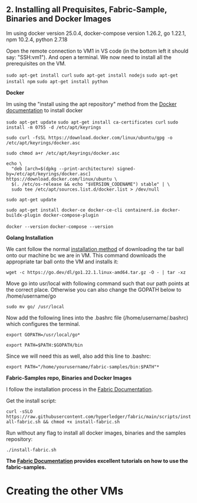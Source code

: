 ## 2. Installing all Prequisites, Fabric-Sample, Binaries and Docker Images 

Im using docker version 25.0.4, docker-compose version 1.26.2, go 1.22.1, npm 10.2.4, python 2.7.18

Open the remote connection to VM1 in VS code (in the bottom left it should say: "SSH:vm1"). And open a terminal. We now need to install all the prerequisites on the VM. 

```sudo apt-get install curl```
```sudo apt-get install nodejs```
```sudo apt-get install npm```
```sudo apt-get install python```

**Docker**

Im using the "install using the apt repository" method from the [Docker documentation](https://docs.docker.com/engine/install/ubuntu/) to install docker

```sudo apt-get update```
```sudo apt-get install ca-certificates curl```
```sudo install -m 0755 -d /etc/apt/keyrings```

```sudo curl -fsSL https://download.docker.com/linux/ubuntu/gpg -o /etc/apt/keyrings/docker.asc```

```sudo chmod a+r /etc/apt/keyrings/docker.asc```

```  
echo \
  "deb [arch=$(dpkg --print-architecture) signed-by=/etc/apt/keyrings/docker.asc] https://download.docker.com/linux/ubuntu \
  $(. /etc/os-release && echo "$VERSION_CODENAME") stable" | \
  sudo tee /etc/apt/sources.list.d/docker.list > /dev/null
```

```sudo apt-get update```

```sudo apt-get install docker-ce docker-ce-cli containerd.io docker-buildx-plugin docker-compose-plugin```

```docker --version```
```docker-compose --version```

**Golang Installation**

We cant follow the normal [installation method](https://go.dev/doc/install) of downloading the tar ball onto our machine bc we are in VM. This command downloads the appropriate tar ball onto the VM and installs it: 


```wget -c https://go.dev/dl/go1.22.1.linux-amd64.tar.gz -O - | tar -xz```

Move go into usr/local with following command such that our path points at the correct place. Otherwise you can also change the GOPATH below to /home/username/go

```sudo mv go/ /usr/local```

Now add the following lines into the .bashrc file (/home/username/.bashrc) which configures the terminal. 

```export GOPATH=/usr/local/go*```

```export PATH=$PATH:$GOPATH/bin```

Since we will need this as well, also add this line to .bashrc:

```export PATH="/home/yourusername/fabric-samples/bin:$PATH"*```


**Fabric-Samples repo, Binaries and Docker Images**

I follow the installation process in the [Fabric Documentation](https://hyperledger-fabric.readthedocs.io/en/latest/install.html).

Get the install script: 

```curl -sSLO https://raw.githubusercontent.com/hyperledger/fabric/main/scripts/install-fabric.sh && chmod +x install-fabric.sh```

Run without any flag to install all docker images, binaries and the samples repository: 

```./install-fabric.sh```


**The [Fabric Documentation](https://hyperledger-fabric.readthedocs.io/en/latest/index.html) provides excellent tutorials on how to use the fabric-samples.**



# Creating the other VMs 






